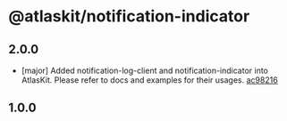 # @atlaskit/notification-indicator

## 2.0.0
- [major] Added notification-log-client and notification-indicator into AtlasKit. Please refer to docs and examples for their usages. [ac98216](https://bitbucket.org/atlassian/atlaskit-mk-2/commits/ac98216)

## 1.0.0
